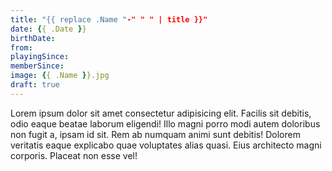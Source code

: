 ```yaml
---
title: "{{ replace .Name "-" " " | title }}"
date: {{ .Date }}
birthDate: 
from: 
playingSince: 
memberSince: 
image: {{ .Name }}.jpg
draft: true
---
```


Lorem ipsum dolor sit amet consectetur adipisicing elit. Facilis sit debitis, odio eaque beatae laborum eligendi! Illo magni porro modi autem doloribus non fugit a, ipsam id sit. Rem ab numquam animi sunt debitis! Dolorem veritatis eaque explicabo quae voluptates alias quasi. Eius architecto magni corporis. Placeat non esse vel!
